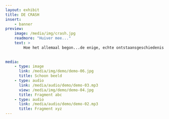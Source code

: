 ```yaml
---
layout: exhibit
title: DE CRASH
insert:
    - banner
preview: 
    image: /media/img/crash.jpg
    readmore: "Huiver mee..."
    text: >
        Hoe het allemaal begon...de enige, echte ontstaansgeschiedenis van Veld & Duin.
        
        
media:
    - type: image
      link: /media/img/demo/demo-06.jpg
      title: Schoon beeld
    - type: audio
      link: /media/audio/demo/demo-03.mp3
      view: /media/img/demo/demo-04.jpg
      title: Fragment abc
    - type: audio
      link: /media/audio/demo/demo-02.mp3
      title: Fragment xyz
---
```

